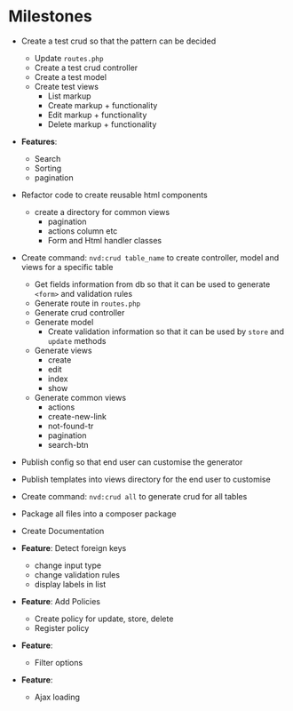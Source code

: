 # Milestones

- Create a test crud so that the pattern can be decided
    - Update `routes.php`
    - Create a test crud controller 
    - Create a test model
    - Create test views
        - List markup
        - Create markup + functionality
        - Edit markup + functionality
        - Delete markup + functionality

- **Features**:
    - Search
    - Sorting
    - pagination
    
- Refactor code to create reusable html components
    - create a directory for common views
        - pagination
        - actions column etc
        - Form and Html handler classes

- Create command: `nvd:crud table_name` to create controller, model and views for a specific table
    - Get fields information from db so that it can be used to generate `<form>` and validation rules
    - Generate route in `routes.php`
    - Generate crud controller
    - Generate model
        - Create validation information so that it can be used by `store` and `update` methods
    - Generate views
        - create
        - edit
        - index
        - show
    - Generate common views
        - actions
        - create-new-link
        - not-found-tr
        - pagination
        - search-btn

- Publish config so that end user can customise the generator

- Publish templates into views directory for the end user to customise

- Create command: `nvd:crud all` to generate crud for all tables

- Package all files into a composer package

- Create Documentation

- **Feature**: Detect foreign keys
    - change input type
    - change validation rules
    - display labels in list

- **Feature**: Add Policies
    - Create policy for update, store, delete
    - Register policy
    
- **Feature**:
    - Filter options

- **Feature**:
    - Ajax loading
